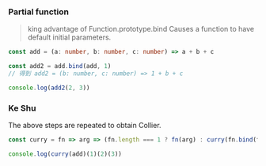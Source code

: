 ### Partial function
> king advantage of Function.prototype.bind
Causes a function to have default initial parameters.
```ts
const add = (a: number, b: number, c: number) => a + b + c

const add2 = add.bind(add, 1)
// 得到 add2 = (b: number, c: number) => 1 + b + c

console.log(add2(2, 3))
```
### Ke Shu
The above steps are repeated to obtain Collier.
```ts
const curry = fn => arg => (fn.length === 1 ? fn(arg) : curry(fn.bind(fn, arg)))

console.log(curry(add)(1)(2)(3))
```
